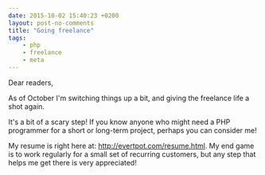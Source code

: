 ```yaml
---
date: 2015-10-02 15:40:23 +0200 
layout: post-no-comments
title: "Going freelance"
tags:
    - php
    - freelance
    - meta
---
```


Dear readers,

As of October I'm switching things up a bit, and giving the freelance life a
shot again.

It's a bit of a scary step! If you know anyone who might need a PHP programmer
for a short or long-term project, perhaps you can consider me!

My resume is right here at: <http://evertpot.com/resume.html>. My end game is
to work regularly for a small set of recurring customers, but any step that
helps me get there is very appreciated!

